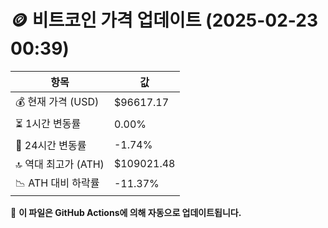 # 🪙 비트코인 가격 업데이트 (2025-02-23 00:39)

| 항목                | 값 |
|--------------------|----------------|
| 💰 현재 가격 (USD) | $96617.17 |
| ⏳ 1시간 변동률    | 0.00% |
| 📆 24시간 변동률   | -1.74% |
| 🔝 역대 최고가 (ATH) | $109021.48 |
| 📉 ATH 대비 하락률 | -11.37% |

🔄 **이 파일은 GitHub Actions에 의해 자동으로 업데이트됩니다.**
